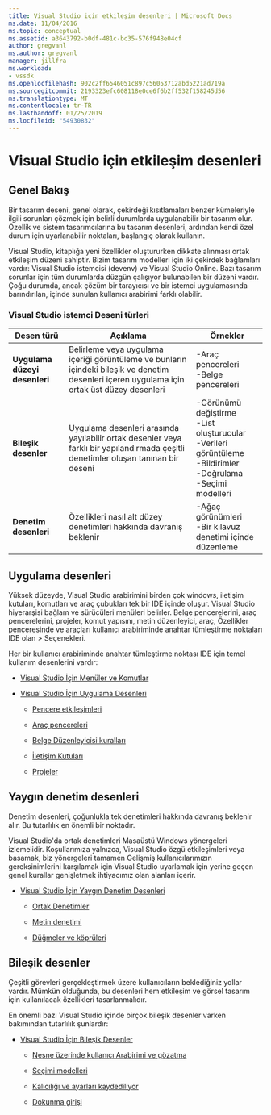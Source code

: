 ```yaml
---
title: Visual Studio için etkileşim desenleri | Microsoft Docs
ms.date: 11/04/2016
ms.topic: conceptual
ms.assetid: a3643792-b0df-481c-bc35-576f948e04cf
author: gregvanl
ms.author: gregvanl
manager: jillfra
ms.workload:
- vssdk
ms.openlocfilehash: 902c2ff6546051c897c56053712abd5221ad719a
ms.sourcegitcommit: 2193323efc608118e0ce6f6b2ff532f158245d56
ms.translationtype: MT
ms.contentlocale: tr-TR
ms.lasthandoff: 01/25/2019
ms.locfileid: "54930832"
---
```

# <a name="interaction-patterns-for-visual-studio"></a>Visual Studio için etkileşim desenleri
## <a name="overview"></a>Genel Bakış  
 Bir tasarım deseni, genel olarak, çekirdeği kısıtlamaları benzer kümeleriyle ilgili sorunları çözmek için belirli durumlarda uygulanabilir bir tasarım olur. Özellik ve sistem tasarımcılarına bu tasarım desenleri, ardından kendi özel durum için uyarlanabilir noktaları, başlangıç olarak kullanın.  
  
 Visual Studio, kitaplığa yeni özellikler oluştururken dikkate alınması ortak etkileşim düzeni sahiptir. Bizim tasarım modelleri için iki çekirdek bağlamları vardır: Visual Studio istemcisi (devenv) ve Visual Studio Online. Bazı tasarım sorunlar için tüm durumlarda düzgün çalışıyor bulunabilen bir düzeni vardır. Çoğu durumda, ancak çözüm bir tarayıcısı ve bir istemci uygulamasında barındırılan, içinde sunulan kullanıcı arabirimi farklı olabilir.  
  
### <a name="visual-studio-client-pattern-types"></a>Visual Studio istemci Deseni türleri  
  
|Desen türü|Açıklama|Örnekler|  
|------------------|-----------------|--------------|  
|**Uygulama düzeyi desenleri**|Belirleme veya uygulama içeriği görüntüleme ve bunların içindeki bileşik ve denetim desenleri içeren uygulama için ortak üst düzey desenleri|-Araç pencereleri<br />-Belge pencereleri|  
|**Bileşik desenler**|Uygulama desenleri arasında yayılabilir ortak desenler veya farklı bir yapılandırmada çeşitli denetimler oluşan tanınan bir deseni|-Görünümü değiştirme<br />-List oluşturucular<br />-Verileri görüntüleme<br />-Bildirimler<br />-Doğrulama<br />-Seçimi modelleri|  
|**Denetim desenleri**|Özellikleri nasıl alt düzey denetimleri hakkında davranış beklenir|-Ağaç görünümleri<br />-Bir kılavuz denetimi içinde düzenleme|  
  
## <a name="application-patterns"></a>Uygulama desenleri  
 Yüksek düzeyde, Visual Studio arabirimini birden çok windows, iletişim kutuları, komutları ve araç çubukları tek bir IDE içinde oluşur. Visual Studio hiyerarşisi bağlam ve sürücüleri menüleri belirler. Belge pencerelerini, araç pencerelerini, projeler, komut yapısını, metin düzenleyici, araç, Özellikler penceresinde ve araçları kullanıcı arabiriminde anahtar tümleştirme noktaları IDE olan > Seçenekleri.  
  
 Her bir kullanıcı arabiriminde anahtar tümleştirme noktası IDE için temel kullanım desenlerini vardır:  
  
-   [Visual Studio İçin Menüler ve Komutlar](../../extensibility/ux-guidelines/menus-and-commands-for-visual-studio.md)  
  
-   [Visual Studio İçin Uygulama Desenleri](../../extensibility/ux-guidelines/application-patterns-for-visual-studio.md)  
  
    -   [Pencere etkileşimleri](../../extensibility/ux-guidelines/application-patterns-for-visual-studio.md#BKMK_WindowInteractions)  
  
    -   [Araç pencereleri](../../extensibility/ux-guidelines/application-patterns-for-visual-studio.md#BKMK_ToolWindows)  
  
    -   [Belge Düzenleyicisi kuralları](../../extensibility/ux-guidelines/application-patterns-for-visual-studio.md#BKMK_DocumentEditorConventions)  
  
    -   [İletişim Kutuları](../../extensibility/ux-guidelines/application-patterns-for-visual-studio.md#BKMK_Dialogs)  
  
    -   [Projeler](../../extensibility/ux-guidelines/application-patterns-for-visual-studio.md#BKMK_Projects)  
  
## <a name="common-control-patterns"></a>Yaygın denetim desenleri  
 Denetim desenleri, çoğunlukla tek denetimleri hakkında davranış beklenir alır. Bu tutarlılık en önemli bir noktadır.  
  
 Visual Studio'da ortak denetimleri Masaüstü Windows yönergeleri izlemelidir. Koşullarımıza yalnızca, Visual Studio özgü etkileşimleri veya basamak, biz yönergeleri tamamen Gelişmiş kullanıcılarımızın gereksinimlerini karşılamak için Visual Studio uyarlamak için yerine geçen genel kurallar genişletmek ihtiyacımız olan alanları içerir.  
  
-   [Visual Studio İçin Yaygın Denetim Desenleri](../../extensibility/ux-guidelines/common-control-patterns-for-visual-studio.md)  
  
    -   [Ortak Denetimler](../../extensibility/ux-guidelines/common-control-patterns-for-visual-studio.md#BKMK_CommonControls)  
  
    -   [Metin denetimi](../../extensibility/ux-guidelines/common-control-patterns-for-visual-studio.md#BKMK_TextControls)  
  
    -   [Düğmeler ve köprüleri](../../extensibility/ux-guidelines/common-control-patterns-for-visual-studio.md#BKMK_ButtonsAndHyperlinks)  
  
## <a name="composite-patterns"></a>Bileşik desenler  
 Çeşitli görevleri gerçekleştirmek üzere kullanıcıların beklediğiniz yollar vardır. Mümkün olduğunda, bu desenleri hem etkileşim ve görsel tasarım için kullanılacak özellikleri tasarlanmalıdır.  
  
 En önemli bazı Visual Studio içinde birçok bileşik desenler varken bakımından tutarlılık şunlardır:  
  
-   [Visual Studio İçin Bileşik Desenler](../../extensibility/ux-guidelines/composite-patterns-for-visual-studio.md)  
  
    -   [Nesne üzerinde kullanıcı Arabirimi ve gözatma](../../extensibility/ux-guidelines/composite-patterns-for-visual-studio.md#BKMK_OnObjectUI)  
  
    -   [Seçimi modelleri](../../extensibility/ux-guidelines/composite-patterns-for-visual-studio.md#BKMK_SelectionModels)  
  
    -   [Kalıcılığı ve ayarları kaydediliyor](../../extensibility/ux-guidelines/composite-patterns-for-visual-studio.md#BKMK_PersistenceAndSavingSettings)  
  
    -   [Dokunma girişi](../../extensibility/ux-guidelines/composite-patterns-for-visual-studio.md#BKMK_TouchInput)